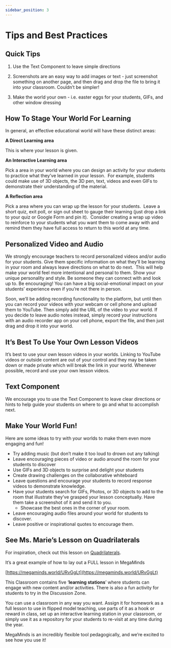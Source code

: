 ```yaml
---
sidebar_position: 3
---
```


# Tips and Best Practices


## **Quick Tips**

1. Use the Text Component to leave simple directions

2. Screenshots are an easy way to add images or text - just screenshot something on another page, and then drag and drop the file to bring it into your classroom.  Couldn’t be simpler!

3. Make the world your own - i.e. easter eggs for your students, GIFs, and other window dressing

## How To Stage Your World For Learning

In general, an effective educational world will have these distinct areas:

**A Direct Learning area**

This is where your lesson is given. 

**An Interactive Learning area**

Pick a area in your world where you can design an activity for your students to practice what they’ve learned in your lesson.  For example, students could make use of 3D objects, the 3D pen, text, videos and even GIFs to demonstrate their understanding of the material.

**A Reflection area**

Pick a area where you can wrap up the lesson for your students.  Leave a short quiz, exit poll, or sign out sheet to gauge their learning (just drop a link to your quiz or Google Form and pin it).  Consider creating a wrap up video to reinforce to your students what you want them to come away with and remind them they have full access to return to this world at any time.

## **Personalized Video and Audio**

We strongly encourage teachers to record personalized videos and/or audio for your students. Give them specific information on what they’ll be learning in your room and always leave directions on what to do next.  This will help make your world feel more intentional and personal to them. Show your unique personality and style. Be someone they can connect with and look up to. Be encouraging! You can have a big social-emotional impact on your students’ experience even if you’re not there in person.

Soon, we’ll be adding recording functionality to the platform, but until then you can record your videos with your webcam or cell phone and upload them to YouTube.  Then simply add the URL of the video to your world.  If you decide to leave audio notes instead, simply record your instructions with an audio recorder app on your cell phone, export the file, and then just drag and drop it into your world.

## **It’s Best To Use Your Own Lesson Videos**

It’s best to use your own lesson videos in your worlds.  Linking to YouTube videos or outside content are out of your control and they may be taken down or made private which will break the link in your world.  Whenever possible, record and use your own lesson videos.

## Text Component

We encourage you to use the Text Component to leave clear directions or hints to help guide your students on where to go and what to accomplish next.

## **Make Your World Fun!**

Here are some ideas to try with your worlds to make them even more engaging and fun!

- Try adding music (but don’t make it too loud to drown out any talking)
- Leave encouraging pieces of video or audio around the room for your students to discover
- Use GIFs and 3D objects to surprise and delight your students
- Create drawing challenges on the collaborative whiteboard
- Leave questions and encourage your students to record response videos to demonstrate knowledge.
- Have your students search for GIFs, Photos, or 3D objects to add to the room that illustrate they’ve grasped your lesson conceptually. Have them take a screenshot of it and send it to you.
    - Showcase the best ones in the corner of your room.
- Leave encouraging audio files around your world for students to discover.
- Leave positive or inspirational quotes to encourage them.

## See Ms. Marie’s Lesson on Quadrilaterals

For inspiration, check out this lesson on [Quadrilaterals](https://d2ffrk04.na1.hubspotlinksfree.com/Ctc/UC+113/d2FFRK04/VX79qL70YGR7W1Y1KGG2zYmvqW54fY-N4NmsvGN5BW0R_3lSc3V1-WJV7CgTGGN38yb8L_5KDSW1XFVPM12D4RnW5ys2GX5n8TY-Vt-1yr76dDRtW1_mrW82G-RYkW7ZK9h848P4mLN79rZTMw7r1yW38DzM11yfD-vN2hxQ_tnPcYSW8w28J31vVKWXW3vtHcs5g9Ny2N5yZRrQVH1DKW5qMnxW7HZ2L_W4nwz2814K654W88gM3g8p2WCXW8x4xf66Swq1QW1HfTjF3_pjYFVJrHY_6ppklfW30GnT67QrhZFW3QPv742-3lGjVGvmzK24JTqCW880CMN50GkbZW366bX98lrZxWW384R_X4qzHGJ384N1). 

It’s a great example of how to lay out a FULL lesson in MegaMinds

[https://megaminds.world/URvGgLt](https://megaminds.world/URvGgLt)

This Classroom contains five ‘**learning stations**’ where students can engage with new content and/or activities. There is also a fun activity for students to try in the Discussion Zone.  

You can use a classroom in any way you want. Assign it for homework as a full lesson to use in flipped model teaching, use parts of it as a hook or reward in class, set up an interactive learning station in your classroom, or simply use it as a repository for your students to re-visit at any time during the year.

MegaMinds is an incredibly flexible tool pedagogically, and we’re excited to see how you use it!
